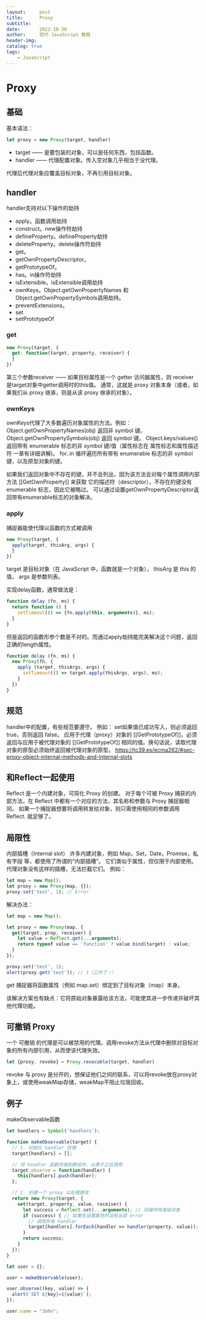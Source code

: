 ```yaml
---
layout:     post
title:      Proxy
subtitle:   
date:       2022-10-30
author:     现代 JavaScript 教程
header-img: 
catalog: true
tags:
    - JavaScript
---
```

# Proxy
## 基础
基本语法：
```javascript
let proxy = new Proxy(target, handler)
```
- target —— 是要包装的对象，可以是任何东西，包括函数。
- handler —— 代理配置对象。传入空对象几乎相当于没代理。

代理后代理对象应覆盖目标对象，不再引用目标对象。
## handler
handler支持对以下操作的劫持
- apply。函数调用劫持
- construct。new操作符劫持
- defineProperty。defineProperty劫持
- deleteProperty。delete操作符劫持
- get。
- getOwnPropertyDescriptor。
- getPrototypeOf。
- has。in操作符劫持
- isExtensible。isExtensible调用劫持
- ownKeys。Object.getOwnPropertyNames 和Object.getOwnPropertySymbols调用劫持。
- preventExtensions。
- set
- setPrototypeOf
### get
```javascript
new Proxy(target, {
  get: function(target, property, receiver) {
  }
})
```
第三个参数receiver —— 如果目标属性是一个 getter 访问器属性，则 receiver 是target对象中getter调用时的this值。
通常，这就是 proxy 对象本身（或者，如果我们从 proxy 继承，则是从该 proxy 继承的对象）。
### ownKeys
ownKeys代理了大多数遍历对象属性的方法。例如：
Object.getOwnPropertyNames(obj) 返回非 symbol 键。
Object.getOwnPropertySymbols(obj) 返回 symbol 键。
Object.keys/values() 返回带有 enumerable 标志的非 symbol 键/值（属性标志在 属性标志和属性描述符 一章有详细讲解)。
for..in 循环遍历所有带有 enumerable 标志的非 symbol 键，以及原型对象的键。

如果我们返回对象中不存在的键，并不会列出，因为该方法会对每个属性调用内部方法 [[GetOwnProperty]] 来获取 它的描述符（descriptor），不存在的键没有 enumerable 标志，因此它被略过。
可以通过设置getOwnPropertyDescriptor返回带有enumerable标志的对象解决。
### apply
捕捉器能使代理以函数的方式被调用
```javascript
new Proxy(target, {
  apply(target, thisArg, args) {
  }
})
```
target 是目标对象（在 JavaScript 中，函数就是一个对象），
thisArg 是 this 的值。
args 是参数列表。

实现delay函数，通常做法是：
```javascript
function delay (fn, ms) {
  return function () {
    setTimeout(() => {fn.apply(this, arguments)}, ms);
  }
}
```
但是返回的函数形参个数是不对的。而通过apply劫持能完美解决这个问题，返回正确的length属性。
```javascript
function delay (fn, ms) {
  new Proxy(fn, {
    apply (target, thisArgs, args) {
      setTimeout(() => target.apply(thisArgs, args), ms);
    }
  })
}
```
## 规范
handler中的配置，有些规范要遵守。
例如：
set如果值已成功写入，则必须返回 true，否则返回 false。
应用于代理（proxy）对象的 [[GetPrototypeOf]]，必须返回与应用于被代理对象的 [[GetPrototypeOf]] 相同的值。换句话说，读取代理对象的原型必须始终返回被代理对象的原型。
https://tc39.es/ecma262/#sec-proxy-object-internal-methods-and-internal-slots
## 和Reflect一起使用
Reflect 是一个内建对象，可简化 Proxy 的创建。
对于每个可被 Proxy 捕获的内部方法，在 Reflect 中都有一个对应的方法，其名称和参数与 Proxy 捕捉器相同。
如果一个捕捉器想要将调用转发给对象，则只需使用相同的参数调用 Reflect.<method> 就足够了。
## 局限性
内部插槽（Internal slot）
许多内建对象，例如 Map，Set，Date，Promise，私有字段 等，都使用了所谓的“内部插槽”。
它们类似于属性，但仅限于内部使用。代理对象没有这样的插槽，无法拦截它们。
例如：
```javascript
let map = new Map();
let proxy = new Proxy(map, {});
proxy.set('test', 1); // Error
```
解决办法：
```javascript
let map = new Map();

let proxy = new Proxy(map, {
  get(target, prop, receiver) {
    let value = Reflect.get(...arguments);
    return typeof value == 'function' ? value.bind(target) : value;
  }
});

proxy.set('test', 1);
alert(proxy.get('test')); // 1（工作了！）
```
get 捕捉器将函数属性（例如 map.set）绑定到了目标对象（map）本身。

该解决方案也有缺点：它将原始对象暴露给该方法，可能使其进一步传递并破坏其他代理功能。
## 可撤销 Proxy
一个 可撤销 的代理是可以被禁用的代理。调用revoke方法从代理中删除对目标对象的所有内部引用，从而使该代理失效。
```javascript
let {proxy, revoke} = Proxy.revocable(target, handler)
```
revoke 与 proxy 是分开的，想保证他们之间的联系，可以将revoke放在proxy对象上，或使用weakMap存储，weakMap不阻止垃圾回收。
## 例子
makeObservable函数
```javascript
let handlers = Symbol('handlers');

function makeObservable(target) {
  // 1. 初始化 handler 存储
  target[handlers] = [];

  // 将 handler 函数存储到数组中，以便于之后调用
  target.observe = function(handler) {
    this[handlers].push(handler);
  };

  // 2. 创建一个 proxy 以处理更改
  return new Proxy(target, {
    set(target, property, value, receiver) {
      let success = Reflect.set(...arguments); // 将操作转发给对象
      if (success) { // 如果在设置属性时没有出现 error
        // 调用所有 handler
        target[handlers].forEach(handler => handler(property, value));
      }
      return success;
    }
  });
}

let user = {};

user = makeObservable(user);

user.observe((key, value) => {
  alert(`SET ${key}=${value}`);
});

user.name = "John";
```
